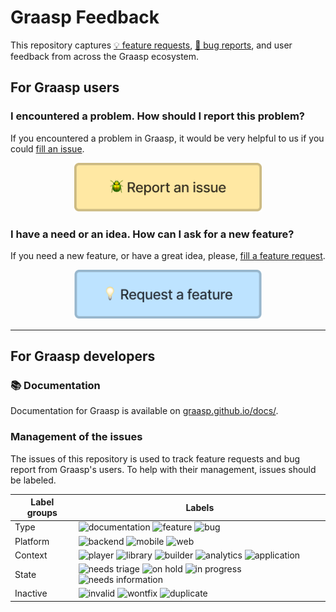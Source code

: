 # Graasp Feedback

This repository captures [💡 feature requests](./.github/ISSUE_TEMPLATE/feature_request.md), [🐛 bug reports](./.github/ISSUE_TEMPLATE/user_bug_report.md), and user feedback from across the Graasp ecosystem.

## For Graasp users

### I encountered a problem. How should I report this problem?

If you encountered a problem in Graasp, it would be very helpful to us if you could [fill an issue](https://github.com/graasp/graasp-feedback/issues/new?assignees=&labels=🐛%20bug&template=user_bug_report.md&title=).

<div style="text-align: center"><a href="https://github.com/graasp/graasp-feedback/issues/new?assignees=&labels=🐛%20bug&template=user_bug_report.md&title="><img width="300px" src="assets/report_issue.png" alt="Request a feature"/></a></div>

### I have a need or an idea. How can I ask for a new feature?

If you need a new feature, or have a great idea, please, [fill a feature request](https://github.com/graasp/graasp-feedback/issues/new?assignees=&labels=💡%20feature&template=feature_request.md&title=).

<div style="text-align: center"><a href="https://github.com/graasp/graasp-feedback/issues/new?assignees=&labels=💡%20feature&template=feature_request.md&title="><img width="300px" src="assets/request_feature.png" alt="Request a feature"/></a></div>

---

## For Graasp developers

### 📚 Documentation

Documentation for Graasp is available on [graasp.github.io/docs/](https://graasp.github.io/docs/).

### Management of the issues

The issues of this repository is used to track feature requests and bug report from Graasp's users. To help with their management, issues should be labeled.

| Label groups | Labels    |
|--------------|-----------|
| Type         | ![documentation](https://img.shields.io/github/labels/graasp/graasp-feedback/📚%20documentation?style=flat-square) ![feature](https://img.shields.io/github/labels/graasp/graasp-feedback/💡%20feature?style=flat-square) ![bug](https://img.shields.io/github/labels/graasp/graasp-feedback/🐛%20bug?style=flat-square) |
| Platform     | ![backend](https://img.shields.io/github/labels/graasp/graasp-feedback/🏭%20backend?style=flat-square) ![mobile](https://img.shields.io/github/labels/graasp/graasp-feedback/📱%20mobile?style=flat-square) ![web](https://img.shields.io/github/labels/graasp/graasp-feedback/🕸️%20web?style=flat-square)   |
| Context       | ![player](https://img.shields.io/github/labels/graasp/graasp-feedback/player?style=flat-square) ![library](https://img.shields.io/github/labels/graasp/graasp-feedback/library?style=flat-square) ![builder](https://img.shields.io/github/labels/graasp/graasp-feedback/builder?style=flat-square) ![analytics](https://img.shields.io/github/labels/graasp/graasp-feedback/analytics?style=flat-square) ![application](https://img.shields.io/github/labels/graasp/graasp-feedback/application?style=flat-square) |
| State         | ![needs triage](https://img.shields.io/github/labels/graasp/graasp-feedback/🔀%20needs%20triage?style=flat-square) ![on hold](https://img.shields.io/github/labels/graasp/graasp-feedback/✋%20on%20hold?style=flat-square) ![in progress](https://img.shields.io/github/labels/graasp/graasp-feedback/🔨%20in%20progress?style=flat-square) ![needs information](https://img.shields.io/github/labels/graasp/graasp-feedback/❓%20needs%20information?style=flat-square) |
| Inactive      | ![invalid](https://img.shields.io/github/labels/graasp/graasp-feedback/invalid?style=flat-square) ![wontfix](https://img.shields.io/github/labels/graasp/graasp-feedback/wontfix?style=flat-square) ![duplicate](https://img.shields.io/github/labels/graasp/graasp-feedback/duplicate?style=flat-square) |
